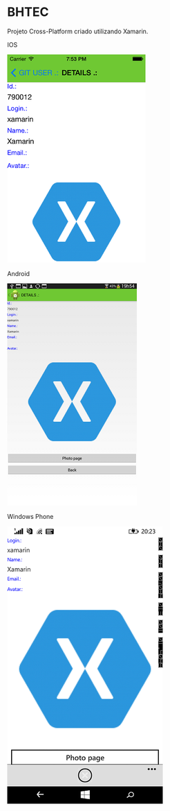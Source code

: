 # BHTEC

Projeto Cross-Platform criado utilizando Xamarin.


IOS

![](https://raw.githubusercontent.com/SamukaSantos/BHTEC/master/Readme/ios_02.png)


Android

![](https://raw.githubusercontent.com/SamukaSantos/BHTEC/master/Readme/android_01.png)

Windows Phone

![](https://raw.githubusercontent.com/SamukaSantos/BHTEC/master/Readme/wp_01.png)


